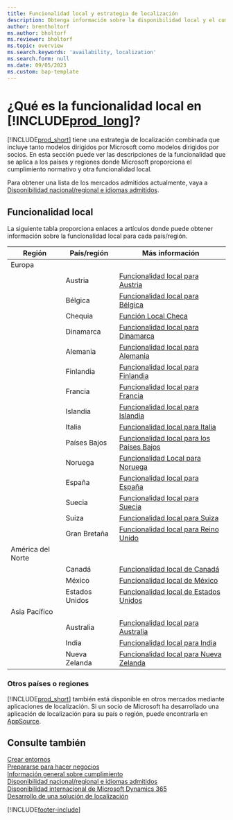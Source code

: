 ```yaml
---
title: Funcionalidad local y estrategia de localización
description: Obtenga información sobre la disponibilidad local y el cumplimiento normativo en Business Central para los países o regiones donde Microsoft proporciona la funcionalidad local.
author: brentholtorf
ms.author: bholtorf
ms.reviewer: bholtorf
ms.topic: overview
ms.search.keywords: 'availability, localization'
ms.search.form: null
ms.date: 09/05/2023
ms.custom: bap-template
---
```

# ¿Qué es la funcionalidad local en [!INCLUDE[prod_long](includes/prod_long.md)]?

[!INCLUDE[prod_short](includes/prod_short.md)] tiene una estrategia de localización combinada que incluye tanto modelos dirigidos por Microsoft como modelos dirigidos por socios. En esta sección puede ver las descripciones de la funcionalidad que se aplica a los países y regiones donde Microsoft proporciona el cumplimiento normativo y otra funcionalidad local.  

Para obtener una lista de los mercados admitidos actualmente, vaya a [Disponibilidad nacional/regional e idiomas admitidos](/dynamics365/business-central/dev-itpro/compliance/apptest-countries-and-translations?toc=/dynamics365/business-central/toc.json).  

## Funcionalidad local

La siguiente tabla proporciona enlaces a artículos donde puede obtener información sobre la funcionalidad local para cada país/región.

| Región | País/región | Más información |
| --- | --- |--- |
| Europa |  | |
|        | Austria | [Funcionalidad local para Austria](localfunctionality/austria/austria-local-functionality.md) |
|        | Bélgica | [Funcionalidad local para Bélgica](localfunctionality/belgium/belgium-local-functionality.md) |
|        | Chequia | [Función Local Checa](localfunctionality/czech/czech-local-functionality.md) |
|        | Dinamarca | [Funcionalidad local para Dinamarca](localfunctionality/denmark/denmark-local-functionality.md) |
|        | Alemania | [Funcionalidad local para Alemania](localfunctionality/germany/germany-local-functionality.md) |
|        | Finlandia | [Funcionalidad local para Finlandia](localfunctionality/finland/finland-local-functionality.md) |
|        | Francia | [Funcionalidad local para Francia](localfunctionality/france/france-local-functionality.md) |
|        | Islandia | [Funcionalidad local para Islandia](localfunctionality/iceland/iceland-local-functionality.md) |
|        | Italia | [Funcionalidad local para Italia](localfunctionality/italy/italy-local-functionality.md) |
|        | Países Bajos | [Funcionalidad local para los Países Bajos](localfunctionality/netherlands/netherlands-local-functionality.md) |
|        | Noruega | [Funcionalidad Local para Noruega](localfunctionality/norway/norway-local-functionality.md) |
|        | España | [Funcionalidad local para España](localfunctionality/spain/spain-local-functionality.md) |
|        | Suecia | [Funcionalidad local para Suecia](localfunctionality/sweden/sweden-local-functionality.md) |
|        | Suiza | [Funcionalidad local para Suiza](localfunctionality/switzerland/switzerland-local-functionality.md) |
|        | Gran Bretaña | [Funcionalidad local para Reino Unido](localfunctionality/unitedkingdom/united-kingdom-local-functionality.md) |
| América del Norte |       |  |
|        | Canadá|[Funcionalidad local de Canadá](localfunctionality/canada/canada-local-functionality.md) |
|        | México | [Funcionalidad local de México](localfunctionality/mexico/mexico-local-functionality.md) |
|        | Estados Unidos|[Funcionalidad local de Estados Unidos](localfunctionality/unitedstates/united-states-local-functionality.md) |
| Asia Pacífico |       |  |
|        | Australia | [Funcionalidad local para Australia](localfunctionality/australia/australia-local-functionality.md) |
|        | India | [Funcionalidad local para India](LocalFunctionality/India/india-local-functionality.md) |
|        | Nueva Zelanda | [Funcionalidad local para Nueva Zelanda](localfunctionality/newzealand/new-zealand-local-functionality.md) |

### Otros países o regiones

[!INCLUDE[prod_short](includes/prod_short.md)] también está disponible en otros mercados mediante aplicaciones de localización. Si un socio de Microsoft ha desarrollado una aplicación de localización para su país o región, puede encontrarla en [AppSource](https://go.microsoft.com/fwlink/?linkid=2081646).

## Consulte también

[Crear entornos](/dynamics365/business-central/dev-itpro/administration/tenant-admin-center-environments)  
[Prepararse para hacer negocios](ui-get-ready-business.md)  
[Información general sobre cumplimiento](compliance/compliance-overview.md)  
[Disponibilidad nacional/regional e idiomas admitidos](/dynamics365/business-central/dev-itpro/compliance/apptest-countries-and-translations?toc=/dynamics365/business-central/toc.json)  
[Disponibilidad internacional de Microsoft Dynamics 365](/dynamics365/get-started/availability)  
[Desarrollo de una solución de localización](/dynamics365/business-central/dev-itpro/developer/readiness/readiness-develop-localization)  


[!INCLUDE[footer-include](includes/footer-banner.md)]
